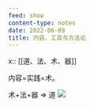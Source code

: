 ```yaml
---
feed: show
content-type: notes
date: 2022-06-09
title: 内容、工具与方法论
---
```

x:: [[道、法、术、器]]

内容=实践=术。

术+法+器 => 道
![](https://my-public-pic.oss-cn-hangzhou.aliyuncs.com/202206221852382.png)
